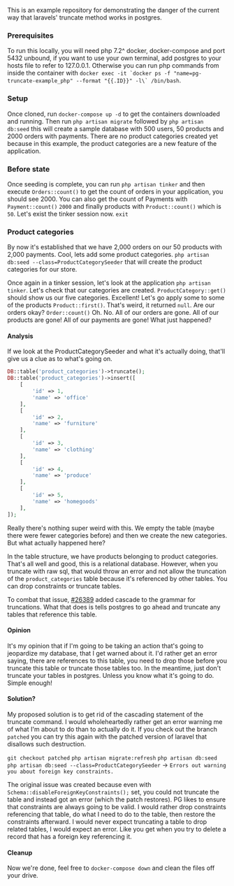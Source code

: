 This is an example repository for demonstrating the danger of the 
current way that laravels' truncate method works in postgres. 

### Prerequisites

To run this locally, you will need php 7.2^ docker, docker-compose and port 5432 unbound, if you want to use your own 
terminal, add postgres to your hosts file to refer to 127.0.0.1. Otherwise you can run php commands from inside the 
container with ```docker exec -it `docker ps -f "name=pg-truncate-example_php" --format "{{.ID}}" -l\` /bin/bash```.

### Setup

Once cloned, run `docker-compose up -d` to get the containers downloaded and running. Then run `php artisan migrate` 
followed by `php artisan db:seed` this will create a sample database with 500 users, 50 products and 2000 orders with 
payments. There are no product categories created yet because in this example, the product categories are a new feature 
of the application. 

### Before state

Once seeding is complete, you can run `php artisan tinker` and then execute `Orders::count()` to get the count of orders
in your application, you should see 2000. You can also get the count of Payments with `Payment::count()` `2000` and 
finally products with `Product::count()` which is `50`. Let's exist the tinker session now. `exit`

### Product categories

By now it's established that we have 2,000 orders on our 50 products with 2,000 payments. Cool, lets add some product 
categories. `php artisan db:seed --class=ProductCategorySeeder` that will create the product categories for our store.

Once again in a tinker session, let's look at the application `php artisan tinker`. Let's check that our categories are
created. `ProductCategory::get()` should show us our five categories. Excellent! Let's go apply some to some of the 
products `Product::first()`. That's weird, it returned `null`. Are our orders okay? `Order::count()` Oh. No. All of our
orders are gone. All of our products are gone! All of our payments are gone! What just happened?

#### Analysis

If we look at the ProductCategorySeeder and what it's actually doing, that'll give us a clue as to what's going on. 

```php
DB::table('product_categories')->truncate();
DB::table('product_categories')->insert([
    [
        'id' => 1,
        'name' => 'office'
    ],
    [
        'id' => 2,
        'name' => 'furniture'
    ],
    [
        'id' => 3,
        'name' => 'clothing'
    ],
    [
        'id' => 4,
        'name' => 'produce'
    ],
    [
        'id' => 5,
        'name' => 'homegoods'
    ],
]);
```

Really there's nothing super weird with this. We empty the table (maybe there were fewer categories before) and then we 
create the new categories. But what actually happened here? 

In the table structure, we have products belonging to product categories. That's all well and good, this is a relational
database. However, when you truncate with raw sql, that would throw an error and not allow the truncation of the 
`product_categories` table because it's referenced by other tables. You can drop constraints or truncate tables. 

To combat that issue, [#26389](https://github.com/laravel/framework/pull/26389) added cascade to the grammar for 
truncations. What that does is tells postgres to go ahead and truncate any tables that reference this table. 

#### Opinion

It's my opinion that if I'm going to be taking an action that's going to jeopardize my database, that I get warned about 
it. I'd rather get an error saying, there are references to this table, you need to drop those before you truncate this
table or truncate those tables too. In the meantime, just don't truncate your tables in postgres. Unless you know what 
it's going to do. Simple enough!  

#### Solution?

My proposed solution is to get rid of the cascading statement of the truncate command. I would wholeheartedly rather 
get an error warning me of what I'm about to do than to actually do it. If you check out the branch `patched` you can 
try this again with the patched version of laravel that disallows such destruction. 

`git checkout patched`
`php artisan migrate:refresh`
`php artisan db:seed`
`php artisan db:seed --class=ProductCategorySeeder` -> `Errors out warning you about foreign key constraints.`

The original issue was created because even with `Schema::disableForeignKeyConstraints();` set, you could not truncate
the table and instead got an error (which the patch restores). PG likes to ensure that constraints are always going to
be valid. I would rather drop constraints referencing that table, do what I need to do to the table, then restore the 
constraints afterward. I would never expect truncating a table to drop related tables, I would expect an error. Like you
get when you try to delete a record that has a foreign key referencing it. 

#### Cleanup

Now we're done, feel free to `docker-compose down` and clean the files off your drive. 
